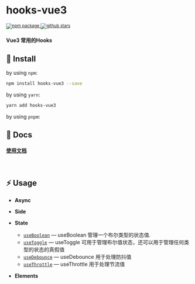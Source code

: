 <h1><b>hooks-vue3</b></h1>
  <sup>
    <a href="https://www.npmjs.com/package/hooks-vue3">
       <img src="https://img.shields.io/npm/v/hooks-vue3.svg" alt="npm package" />
    </a>
     <a href="https://github.com/laterly/hooks-vue3/">
       <img src="https://img.shields.io/github/stars/laterly/hooks-vue3?style=social" alt="github stars" />
    </a>
  </sup>
<h4>Vue3 常用的Hooks</h4>


## 🔨 Install

by using `npm`:

```bash
npm install hooks-vue3 --save
```

by using `yarn`:

```bash
yarn add hooks-vue3
```

by using `pnpm`:

## 🏃 Docs
<h4>
  <a href="https://laterly.gitbook.io/hooks-vue3/">使用文档</a>
</h4>

<br>

## ⚡ Usage

- **Async**
  
- **Side**

<!-- - **Browser** -->
- **State**
  - [`useBoolean`](https://laterly.gitbook.io/hooks-vue3/) — useBoolean 管理一个布尔类型的状态值.
  - [`useToggle`](https://laterly.gitbook.io/hooks-vue3/usetoggle) — useToggle 可用于管理布尔值状态，还可以用于管理任何类型的状态的真假值
  - [`useDebounce`](https://laterly.gitbook.io/hooks-vue3/usedebounce) — useDebounce 用于处理防抖值
  - [`useThrottle`](https://laterly.gitbook.io/hooks-vue3/usethrottle) — useThrottle 用于处理节流值
  
- **Elements**
  
